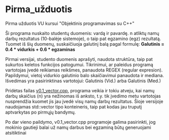 # Pirma_užduotis
Pirma užduotis VU kursui "Objektinis programavimas su C++"

Ši programa nuskaito studentų duomenis: vardą ir pavardę. n atliktų namų darbų rezultatus (10-balėje sistemoje), o taip pat egzamino (egz) rezultatą.
Tuomet iš šių duomenų, suskaičiuoja galutinį balą pagal formulę:
**Galutinis = 0.4 * vidurkis + 0.6 * egzaminas**

Pirmai versijai, studento duomenis aprašyti, naudota struktūra, taip pat sukurtos keletos funkcijos patogumui. Tikrinimui, ar paleidus programą vartotojas įvedė reikiamas reikšmes, panaudota REGEX (regular expresion).
Papildymui, vietoj vidurkio galutinio balo skaičiavimui panaudota ir mediana. Išvedimas yra pasirinktinas vartotojui: Galutinis (Vid.) arba Galutinis (Med.)

Pridėtas failas [v0.1_vector.cpp](https://github.com/vaivapilk/Pirma_uzduotis/blob/v0.1/v0.1_vector.cpp), programa veikia ir tokiu atveju, kai namų darbų skaičius (n) yra nežinomas iš anksto, t.y. tik įvedimo metu vartotojas nusprendžia kuomet jis jau įvedė visų namų darbų rezultatus. Šioje versijoje naudojamas std::vector tipo konteineris, taip pat kodas jau truputį aptvarkytas po pirmųjų bandymų.

Po dar vieno paildymo, v0.1_vector.cpp programoje galima pasirinkti, jog mokinio gautieji balai už namų darbus bei egzaminą būtų generuojami atsitiktinai
